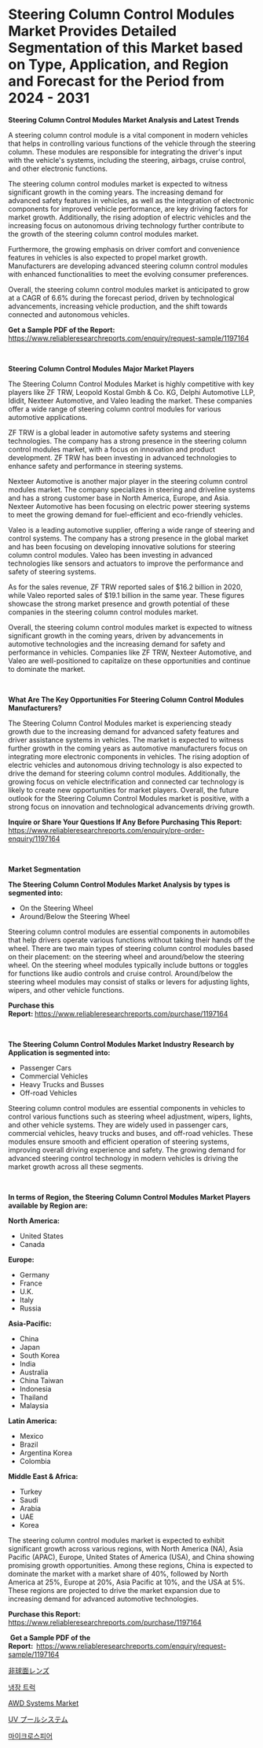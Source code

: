 <p><h1>Steering Column Control Modules Market Provides Detailed Segmentation of this Market based on Type, Application, and Region and Forecast for the Period from 2024 - 2031</h1></p><p><strong>Steering Column Control Modules Market Analysis and Latest Trends</strong></p>
<p><p>A steering column control module is a vital component in modern vehicles that helps in controlling various functions of the vehicle through the steering column. These modules are responsible for integrating the driver's input with the vehicle's systems, including the steering, airbags, cruise control, and other electronic functions.</p><p>The steering column control modules market is expected to witness significant growth in the coming years. The increasing demand for advanced safety features in vehicles, as well as the integration of electronic components for improved vehicle performance, are key driving factors for market growth. Additionally, the rising adoption of electric vehicles and the increasing focus on autonomous driving technology further contribute to the growth of the steering column control modules market.</p><p>Furthermore, the growing emphasis on driver comfort and convenience features in vehicles is also expected to propel market growth. Manufacturers are developing advanced steering column control modules with enhanced functionalities to meet the evolving consumer preferences.</p><p>Overall, the steering column control modules market is anticipated to grow at a CAGR of 6.6% during the forecast period, driven by technological advancements, increasing vehicle production, and the shift towards connected and autonomous vehicles.</p></p>
<p><strong>Get a Sample PDF of the Report:&nbsp;</strong> <a href="https://www.reliableresearchreports.com/enquiry/request-sample/1197164">https://www.reliableresearchreports.com/enquiry/request-sample/1197164</a></p>
<p>&nbsp;</p>
<p><strong>Steering Column Control Modules Major Market Players</strong></p>
<p><p>The Steering Column Control Modules Market is highly competitive with key players like ZF TRW, Leopold Kostal Gmbh & Co. KG, Delphi Automotive LLP, Ididit, Nexteer Automotive, and Valeo leading the market. These companies offer a wide range of steering column control modules for various automotive applications.</p><p>ZF TRW is a global leader in automotive safety systems and steering technologies. The company has a strong presence in the steering column control modules market, with a focus on innovation and product development. ZF TRW has been investing in advanced technologies to enhance safety and performance in steering systems.</p><p>Nexteer Automotive is another major player in the steering column control modules market. The company specializes in steering and driveline systems and has a strong customer base in North America, Europe, and Asia. Nexteer Automotive has been focusing on electric power steering systems to meet the growing demand for fuel-efficient and eco-friendly vehicles.</p><p>Valeo is a leading automotive supplier, offering a wide range of steering and control systems. The company has a strong presence in the global market and has been focusing on developing innovative solutions for steering column control modules. Valeo has been investing in advanced technologies like sensors and actuators to improve the performance and safety of steering systems.</p><p>As for the sales revenue, ZF TRW reported sales of $16.2 billion in 2020, while Valeo reported sales of $19.1 billion in the same year. These figures showcase the strong market presence and growth potential of these companies in the steering column control modules market.</p><p>Overall, the steering column control modules market is expected to witness significant growth in the coming years, driven by advancements in automotive technologies and the increasing demand for safety and performance in vehicles. Companies like ZF TRW, Nexteer Automotive, and Valeo are well-positioned to capitalize on these opportunities and continue to dominate the market.</p></p>
<p>&nbsp;</p>
<p><strong>What Are The Key Opportunities For Steering Column Control Modules Manufacturers?</strong></p>
<p><p>The Steering Column Control Modules market is experiencing steady growth due to the increasing demand for advanced safety features and driver assistance systems in vehicles. The market is expected to witness further growth in the coming years as automotive manufacturers focus on integrating more electronic components in vehicles. The rising adoption of electric vehicles and autonomous driving technology is also expected to drive the demand for steering column control modules. Additionally, the growing focus on vehicle electrification and connected car technology is likely to create new opportunities for market players. Overall, the future outlook for the Steering Column Control Modules market is positive, with a strong focus on innovation and technological advancements driving growth.</p></p>
<p><strong>Inquire or Share Your Questions If Any Before Purchasing This Report:</strong> <a href="https://www.reliableresearchreports.com/enquiry/pre-order-enquiry/1197164">https://www.reliableresearchreports.com/enquiry/pre-order-enquiry/1197164</a></p>
<p>&nbsp;</p>
<p><strong>Market Segmentation</strong></p>
<p><strong>The Steering Column Control Modules Market Analysis by types is segmented into:</strong></p>
<p><ul><li>On the Steering Wheel</li><li>Around/Below the Steering Wheel</li></ul></p>
<p><p>Steering column control modules are essential components in automobiles that help drivers operate various functions without taking their hands off the wheel. There are two main types of steering column control modules based on their placement: on the steering wheel and around/below the steering wheel. On the steering wheel modules typically include buttons or toggles for functions like audio controls and cruise control. Around/below the steering wheel modules may consist of stalks or levers for adjusting lights, wipers, and other vehicle functions.</p></p>
<p><strong>Purchase this Report:&nbsp;</strong><a href="https://www.reliableresearchreports.com/purchase/1197164">https://www.reliableresearchreports.com/purchase/1197164</a></p>
<p>&nbsp;</p>
<p><strong>The Steering Column Control Modules Market Industry Research by Application is segmented into:</strong></p>
<p><ul><li>Passenger Cars</li><li>Commercial Vehicles</li><li>Heavy Trucks and Busses</li><li>Off-road Vehicles</li></ul></p>
<p><p>Steering column control modules are essential components in vehicles to control various functions such as steering wheel adjustment, wipers, lights, and other vehicle systems. They are widely used in passenger cars, commercial vehicles, heavy trucks and buses, and off-road vehicles. These modules ensure smooth and efficient operation of steering systems, improving overall driving experience and safety. The growing demand for advanced steering control technology in modern vehicles is driving the market growth across all these segments.</p></p>
<p>&nbsp;</p>
<p><strong>In terms of Region, the Steering Column Control Modules Market Players available by Region are:</strong></p>
<p>
    <p> <strong> North America: </strong>
        <ul>
            <li>United States</li>
            <li>Canada</li>
        </ul>
        </p> 
    <p> <strong> Europe: </strong>
        <ul>
            <li>Germany</li>
            <li>France</li>
            <li>U.K.</li>
            <li>Italy</li>
            <li>Russia</li>
        </ul>
        </p> 
    <p> <strong> Asia-Pacific: </strong>
        <ul>
            <li>China</li>
            <li>Japan</li>
            <li>South Korea</li>
            <li>India</li>
            <li>Australia</li>
            <li>China Taiwan</li>
            <li>Indonesia</li>
            <li>Thailand</li>
            <li>Malaysia</li>
        </ul>
        </p> 
    <p> <strong> Latin America: </strong>
        <ul>
            <li>Mexico</li>
            <li>Brazil</li>
            <li>Argentina Korea</li>
            <li>Colombia</li>
        </ul>
        </p> 
    <p> <strong> Middle East & Africa: </strong>
        <ul>
            <li>Turkey</li>
            <li>Saudi</li>
            <li>Arabia</li>
            <li>UAE</li>
            <li>Korea</li>
        </ul>
    </p>
    </p>
<p><p>The steering column control modules market is expected to exhibit significant growth across various regions, with North America (NA), Asia Pacific (APAC), Europe, United States of America (USA), and China showing promising growth opportunities. Among these regions, China is expected to dominate the market with a market share of 40%, followed by North America at 25%, Europe at 20%, Asia Pacific at 10%, and the USA at 5%. These regions are projected to drive the market expansion due to increasing demand for advanced automotive technologies.</p></p>
<p><strong>Purchase this Report: </strong><a href="https://www.reliableresearchreports.com/purchase/1197164">https://www.reliableresearchreports.com/purchase/1197164</a></p>
<p>&nbsp;<strong>Get a Sample PDF of the Report:&nbsp;&nbsp;</strong><a href="https://www.reliableresearchreports.com/enquiry/request-sample/1197164">https://www.reliableresearchreports.com/enquiry/request-sample/1197164</a></p>
<p><strong></strong></p>
<p><p><a href="https://github.com/efcvopdgkdx128/Market-Research-Report-List-1/blob/main/6965125188099.md">非球面レンズ</a></p><p><a href="https://medium.com/@sarissaschmalingtr6fz2739/%EB%83%89%EC%9E%A5-%ED%8A%B8%EB%9F%AD-%EC%8B%9C%EC%9E%A5-%EB%B6%84%EC%84%9D-%EA%B7%B8%EC%9D%98-cagr-%EC%8B%9C%EC%9E%A5-%EC%84%B8%EB%B6%84%ED%99%94-%EB%B0%8F-%EA%B8%80%EB%A1%9C%EB%B2%8C-%EC%82%B0%EC%97%85-%EA%B0%9C%EC%9A%94-46c10b47bb16">냉장 트럭</a></p><p><a href="https://github.com/Sherrillcrooksxa8i18ucf2m/Market-Research-Report-List-1/blob/main/awd-systems-market.md">AWD Systems Market</a></p><p><a href="https://medium.com/@dx0328/uv%E3%83%97%E3%83%BC%E3%83%AB%E3%82%B7%E3%82%B9%E3%83%86%E3%83%A0%E5%B8%82%E5%A0%B4%E3%81%AF2031%E5%B9%B4%E3%81%BE%E3%81%A7%E3%81%AE%E5%B8%82%E5%A0%B4%E3%82%B7%E3%82%A7%E3%82%A2-%E3%82%B5%E3%82%A4%E3%82%BA-%E4%BA%88%E6%B8%AC%E3%82%92%E9%87%8D%E7%82%B9%E3%81%AB%E7%BD%AE%E3%81%84%E3%81%A6%E3%81%84%E3%81%BE%E3%81%99-9e211b5f536f">UV プールシステム</a></p><p><a href="https://github.com/bunxhcci35271755/Market-Research-Report-List-1/blob/main/6717070188034.md">마이크로스피어</a></p></p>